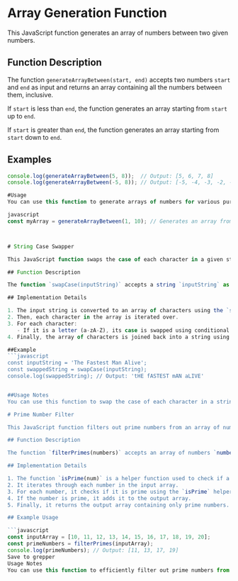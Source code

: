 # Array Generation Function

This JavaScript function generates an array of numbers between two given numbers.

## Function Description

The function `generateArrayBetween(start, end)` accepts two numbers `start` and `end` as input and returns an array containing all the numbers between them, inclusive.

If `start` is less than `end`, the function generates an array starting from `start` up to `end`.

If `start` is greater than `end`, the function generates an array starting from `start` down to `end`.

## Examples

```javascript
console.log(generateArrayBetween(5, 8));  // Output: [5, 6, 7, 8]
console.log(generateArrayBetween(-5, 8)); // Output: [-5, -4, -3, -2, -1, 0, 1, 2, 3, 4, 5, 6, 7, 8]

#Usage
You can use this function to generate arrays of numbers for various purposes, such as creating number ranges for iteration, testing, or data manipulation.

javascript
const myArray = generateArrayBetween(1, 10); // Generates an array from 1 to 10



# String Case Swapper

This JavaScript function swaps the case of each character in a given string.

## Function Description

The function `swapCase(inputString)` accepts a string `inputString` as input and returns a new string with the case of each character swapped.

## Implementation Details

1. The input string is converted to an array of characters using the `split()` method.
2. Then, each character in the array is iterated over.
3. For each character:
   - If it is a letter (a-zA-Z), its case is swapped using conditional logic.
4. Finally, the array of characters is joined back into a string using the `join()` method.

##Example
```javascript
const inputString = 'The Fastest Man Alive';
const swappedString = swapCase(inputString);
console.log(swappedString); // Output: 'tHE fASTEST mAN aLIVE'


##Usage Notes
You can use this function to swap the case of each character in a string. It's useful for various text processing tasks, such as normalizing text inputs or manipulating text output.

# Prime Number Filter

This JavaScript function filters out prime numbers from an array of numbers while maintaining their original order.

## Function Description

The function `filterPrimes(numbers)` accepts an array of numbers `numbers` as input and returns a new array containing only the prime numbers from the original array.

## Implementation Details

1. The function `isPrime(num)` is a helper function used to check if a number is prime.
2. It iterates through each number in the input array.
3. For each number, it checks if it is prime using the `isPrime` helper function.
4. If the number is prime, it adds it to the output array.
5. Finally, it returns the output array containing only prime numbers.

## Example Usage

```javascript
const inputArray = [10, 11, 12, 13, 14, 15, 16, 17, 18, 19, 20];
const primeNumbers = filterPrimes(inputArray);
console.log(primeNumbers); // Output: [11, 13, 17, 19]
Save to grepper
Usage Notes
You can use this function to efficiently filter out prime numbers from an array of numbers, preserving their original order. It's useful for tasks such as finding prime numbers in a dataset or processing numerical data.


